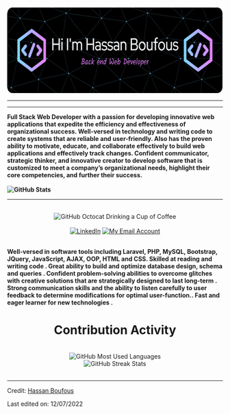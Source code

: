 <div>
    <p align="center">
     <a href="https://github.com/hassanboufous"><img width="100%" height="200px" src="./mygithub-header.png" /></a></p> <hr><hr>
    <strong >               Full Stack Web Developer with a passion for developing innovative web applications that expedite the efficiency and effectiveness of organizational success. Well-versed in technology and writing code to create systems that are reliable and user-friendly. Also has the proven ability to motivate, educate, and collaborate effectively to build web applications and effectively track changes. Confident communicator, strategic thinker, and innovative creator to develop software that is customized to meet a company’s organizational needs, highlight their core competencies, and further their success.<br><br>
          <img src="https://github-readme-stats.vercel.app/api?username=hassanboufous&title_color=6FDA44&text_color=FFFFFF&show_icons=true&icon_color=6FDA44&include_all_commits=true&count_private=true&theme=dark" alt="GitHub Stats" height="200" width="100%" /></strong><hr><br>
    <div align=center>
        <img src="https://raw.githubusercontent.com/engsahaly/engsahaly/main/code.gif" alt="GitHub Octocat Drinking a Cup of Coffee" height="400">
    </div>
    <br>
    <div align=center>
        <a href="https://www.linkedin.com/in/hassan-boufous/"><img src="https://img.shields.io/badge/Linkedin-0077b5?style=flat&logo=linkedin" alt="LinkedIn" /></a>
        <a href="mailto:mrhassanboufous@outlook.com"><img src="https://img.shields.io/badge/Email-My%20Email%20Address-orange" alt="My Email Account" /></a>
    </div>
    <div align=left>
        <br>
        <p>
            <strong>
                Well-versed in software tools including Laravel, PHP, MySQL, Bootstrap, JQuery, JavaScript, AJAX, OOP, HTML and CSS. Skilled at reading and writing code . Great ability to build and optimize database design, schema and queries . Confident problem-solving abilities to overcome glitches with creative solutions that are strategically designed to last long-term . Strong communication skills and the ability to listen carefully to user feedback to determine modifications for optimal user-function.. Fast and eager learner for new technologies . 
            </strong>
        </p>
    </div>
    <div align=center>
        <h1>Contribution Activity</h1>
        <br>
        <img src="https://github-readme-stats.vercel.app/api/top-langs?username=hassanboufous&layout=compact&title_color=6FDA44&text_color=FFFFFF&theme=dark" alt="GitHub Most Used Languages" height="200" />
        <br>
        <img src="https://github-readme-streak-stats.herokuapp.com/?user=hassanboufous&theme=dark&date_format=j%20M%5B%20Y%5D&currStreakLabel=6FDA44&fire=6FDA44&ring=6FDA44" alt="GitHub Streak Stats" height="200" />
        <br>
        <br>
    </div>
</div>

------

Credit: [Hassan Boufous](https://github.com/engsahaly)

Last edited on: 12/07/2022
